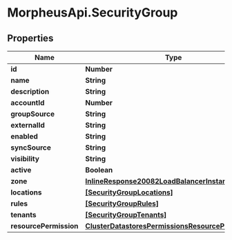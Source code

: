 # MorpheusApi.SecurityGroup

## Properties

Name | Type | Description | Notes
------------ | ------------- | ------------- | -------------
**id** | **Number** |  | [optional] 
**name** | **String** |  | [optional] 
**description** | **String** |  | [optional] 
**accountId** | **Number** |  | [optional] 
**groupSource** | **String** |  | [optional] 
**externalId** | **String** |  | [optional] 
**enabled** | **String** |  | [optional] 
**syncSource** | **String** |  | [optional] 
**visibility** | **String** |  | [optional] 
**active** | **Boolean** |  | [optional] 
**zone** | [**InlineResponse20082LoadBalancerInstanceSslCert**](InlineResponse20082LoadBalancerInstanceSslCert.md) |  | [optional] 
**locations** | [**[SecurityGroupLocations]**](SecurityGroupLocations.md) |  | [optional] 
**rules** | [**[SecurityGroupRules]**](SecurityGroupRules.md) |  | [optional] 
**tenants** | [**[SecurityGroupTenants]**](SecurityGroupTenants.md) |  | [optional] 
**resourcePermission** | [**ClusterDatastoresPermissionsResourcePermissions**](ClusterDatastoresPermissionsResourcePermissions.md) |  | [optional] 


